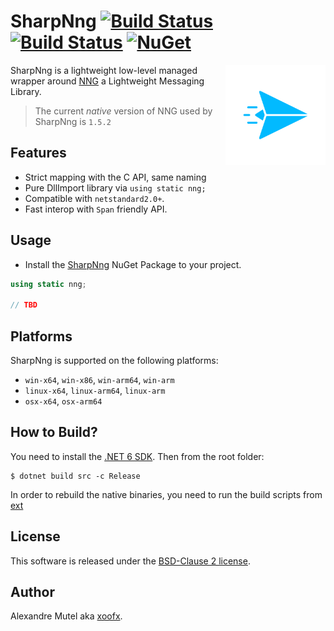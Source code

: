 # SharpNng [![Build Status](https://github.com/xoofx/SharpNng/workflows/managed/badge.svg?branch=master)](https://github.com/xoofx/SharpNng/actions) [![Build Status](https://github.com/xoofx/SharpNng/workflows/native/badge.svg?branch=master)](https://github.com/xoofx/SharpNng/actions) [![NuGet](https://img.shields.io/nuget/v/SharpNng.svg)](https://www.nuget.org/packages/SharpNng/)

<img align="right" width="160px" height="160px" src="img/logo.png">

SharpNng is a lightweight low-level managed wrapper around [NNG](https://nng.nanomsg.org/) a Lightweight Messaging Library.

> The current _native_ version of NNG used by SharpNng is `1.5.2`

## Features

- Strict mapping with the C API, same naming
- Pure DllImport library via `using static nng;`
- Compatible with `netstandard2.0+`.
- Fast interop with `Span` friendly API.

## Usage

- Install the [SharpNng](https://www.nuget.org/packages/SharpNng/) NuGet Package to your project.

```c#
using static nng;

// TBD
```

## Platforms

SharpNng is supported on the following platforms:

- `win-x64`, `win-x86`, `win-arm64`, `win-arm`
- `linux-x64`, `linux-arm64`, `linux-arm`
- `osx-x64`, `osx-arm64`

## How to Build?

You need to install the [.NET 6 SDK](https://dotnet.microsoft.com/download/dotnet/6.0). Then from the root folder:

```console
$ dotnet build src -c Release
```

In order to rebuild the native binaries, you need to run the build scripts from [ext](ext/readme.md)

## License

This software is released under the [BSD-Clause 2 license](https://opensource.org/licenses/BSD-2-Clause).

## Author

Alexandre Mutel aka [xoofx](https://xoofx.com).
